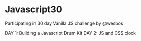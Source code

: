 # Javascript30
Participating in 30 day Vanilla JS challenge by @wesbos

DAY 1: Building a Javascript Drum Kit
DAY 2: JS and CSS clock
